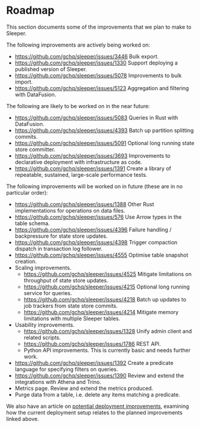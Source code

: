 Roadmap
=======

This section documents some of the improvements that we plan to make to Sleeper.

The following improvements are actively being worked on:

- https://github.com/gchq/sleeper/issues/3446 Bulk export.
- https://github.com/gchq/sleeper/issues/1330 Support deploying a published version of Sleeper.
- https://github.com/gchq/sleeper/issues/5078 Improvements to bulk import.
- https://github.com/gchq/sleeper/issues/5123 Aggregation and filtering with DataFusion.

The following are likely to be worked on in the near future:

- https://github.com/gchq/sleeper/issues/5083 Queries in Rust with DataFusion.
- https://github.com/gchq/sleeper/issues/4393 Batch up partition splitting commits.
- https://github.com/gchq/sleeper/issues/5091 Optional long running state store committer.
- https://github.com/gchq/sleeper/issues/3693 Improvements to declarative deployment with infrastructure as code.
- https://github.com/gchq/sleeper/issues/1391 Create a library of repeatable, sustained, large-scale performance tests.

The following improvements will be worked on in future (these are in no particular order):

- https://github.com/gchq/sleeper/issues/1388 Other Rust implementations for operations on data files.
- https://github.com/gchq/sleeper/issues/576 Use Arrow types in the table schema.
- https://github.com/gchq/sleeper/issues/4396 Failure handling / backpressure for state store updates.
- https://github.com/gchq/sleeper/issues/4398 Trigger compaction dispatch in transaction log follower.
- https://github.com/gchq/sleeper/issues/4555 Optimise table snapshot creation.
- Scaling improvements.
    - https://github.com/gchq/sleeper/issues/4525 Mitigate limitations on throughput of state store updates.
    - https://github.com/gchq/sleeper/issues/4215 Optional long running service for queries.
    - https://github.com/gchq/sleeper/issues/4218 Batch up updates to job trackers from state store commits.
    - https://github.com/gchq/sleeper/issues/4214 Mitigate memory limitations with multiple Sleeper tables.
- Usability improvements.
    - https://github.com/gchq/sleeper/issues/1328 Unify admin client and related scripts.
    - https://github.com/gchq/sleeper/issues/1786 REST API.
    - Python API improvements. This is currently basic and needs further work.
- https://github.com/gchq/sleeper/issues/1392 Create a predicate language for specifying filters on queries.
- https://github.com/gchq/sleeper/issues/1390 Review and extend the integrations with Athena and Trino.
- Metrics page. Review and extend the metrics produced.
- Purge data from a table, i.e. delete any items matching a predicate.

We also have an article on [potential deployment improvements](deployment-improvements.md), examining how the current
deployment setup relates to the planned improvements linked above.
